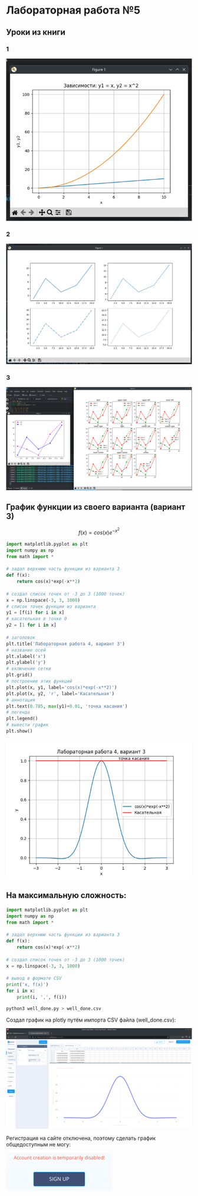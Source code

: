 # Лабораторная работа №5
## Уроки из книги
### 1
![](screens/1.png)
### 2
![](screens/2.png)
### 3
![](screens/3.png)
## График функции из своего варианта (вариант 3)
$$
f(x) = cos(x)e^{-x^2}
$$
```python
import matplotlib.pyplot as plt
import numpy as np
from math import *

# задал верхнюю часть функции из варианта 3
def f(x):
    return cos(x)*exp(-x**2)

# создал список точек от -3 до 3 (1000 точек)
x = np.linspace(-3, 3, 1000)
# список точек функции из варианта
y1 = [f(i) for i in x]
# касательная в точке 0
y2 = [1 for i in x]

# заголовок
plt.title('Лабораторная работа 4, вариант 3')
# название осей
plt.xlabel('x')
plt.ylabel('y')
# включение сетки
plt.grid()
# построение этих функций
plt.plot(x, y1, label='cos(x)*exp(-x**2)')
plt.plot(x, y2, 'r', label='Касательная')
# аннотация
plt.text(0.785, max(y1)+0.01, 'точка касания')
# легенда
plt.legend()
# вывести график
plt.show()
```
![](screens/4.png)

## На максимальную сложность:
```python
import matplotlib.pyplot as plt
import numpy as np
from math import *

# задал верхнюю часть функции из варианта 3
def f(x):
    return cos(x)*exp(-x**2)

# создал список точек от -3 до 3 (1000 точек)
x = np.linspace(-3, 3, 1000)

# вывод в формате CSV
print('x, f(x)')
for i in x: 
    print(i, ',', f(i))

```

```sh
python3 well_done.py > well_done.csv
```

Создал график на plotly путём импорта CSV файла (well_done.csv):

![](screens/plotly.png)

Регистрация на сайте отключена, поэтому сделать график общедоступным не могу:

![](screens/error.png)
